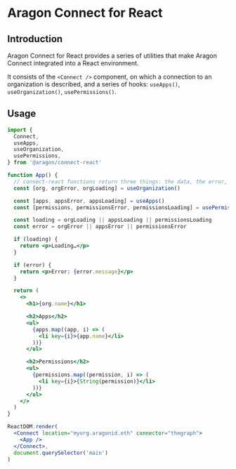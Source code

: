 # Aragon Connect for React

## Introduction

Aragon Connect for React provides a series of utilities that make Aragon Connect integrated into a React environment.

It consists of the `<Connect />` component, on which a connection to an organization is described, and a series of hooks: `useApps()`, `useOrganization()`, `usePermissions()`.

## Usage

```jsx
import {
  Connect,
  useApps,
  useOrganization,
  usePermissions,
} from '@aragon/connect-react'

function App() {
  // connect-react functions return three things: the data, the error, and the loading state.
  const [org, orgError, orgLoading] = useOrganization()

  const [apps, appsError, appsLoading] = useApps()
  const [permissions, permissionsError, permissionsLoading] = usePermissions()

  const loading = orgLoading || appsLoading || permissionsLoading
  const error = orgError || appsError || permissionsError

  if (loading) {
    return <p>Loading…</p>
  }

  if (error) {
    return <p>Error: {error.message}</p>
  }

  return (
    <>
      <h1>{org.name}</h1>

      <h2>Apps</h2>
      <ul>
        {apps.map((app, i) => (
          <li key={i}>{app.name}</li>
        ))}
      </ul>

      <h2>Permissions</h2>
      <ul>
        {permissions.map((permission, i) => (
          <li key={i}>{String(permission)}</li>
        ))}
      </ul>
    </>
  )
}

ReactDOM.render(
  <Connect location="myorg.aragonid.eth" connector="thegraph">
    <App />
  </Connect>,
  document.querySelector('main')
)
```
